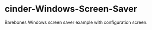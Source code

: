 cinder-Windows-Screen-Saver
===========================

Barebones Windows screen saver example with configuration screen.